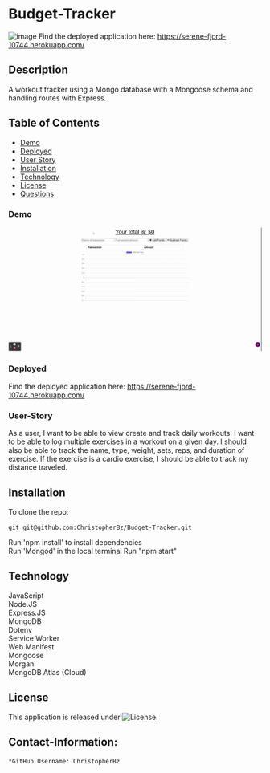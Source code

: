 # Budget-Tracker
![image](https://user-images.githubusercontent.com/81110745/137415622-eec9e2db-0a1b-410a-bb50-beebcdb82f81.png)
Find the deployed application here: https://serene-fjord-10744.herokuapp.com/

## Description
A workout tracker using a Mongo database with a Mongoose schema and handling routes with Express.

## Table of Contents
- [Demo](#Demo)
- [Deployed](#Deployed)
- [User Story](#User-Story)
- [Installation](#installation)
- [Technology](#technology)
- [License](#license)
- [Questions](#Contact-Information)  

### Demo
![Screenshot](https://github.com/ChristopherBz/Budget-Tracker/blob/b80409cc8ceaeebf58f9fa8a3274e86bb236ffa9/assets/Budget%20Tracker.gif)

### Deployed
Find the deployed application here: https://serene-fjord-10744.herokuapp.com/

### User-Story
As a user, I want to be able to view create and track daily workouts. I want to be able to log multiple exercises in a workout on a given day. I should also be able to track the name, type, weight, sets, reps, and duration of exercise. If the exercise is a cardio exercise, I should be able to track my distance traveled.

## Installation

To clone the repo:
```
git git@github.com:ChristopherBz/Budget-Tracker.git
``` 
Run 'npm install' to install dependencies  
Run 'Mongod' in the local terminal
Run "npm start"

## Technology

JavaScript  
Node.JS  
Express.JS  
MongoDB  
Dotenv  
Service Worker  
Web Manifest  
Mongoose  
Morgan  
MongoDB Atlas (Cloud)  

## License

This application is released under ![License](https://img.shields.io/badge/License-MIT-blue.svg "License Badge").


## Contact-Information:
    *GitHub Username: ChristopherBz


